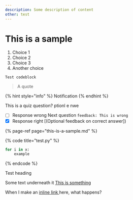 ```yaml
---
description: Some description of content
other: test
---
```


# This is a sample

1. Choice 1
2. Choice 2
3. Choice 3
4. Another choice

```text
Test codeblock
```

> A quote

{% hint style="info" %}
Notification
{% endhint %}

This is a quiz question? ptionl e nwe

* [ ] Response wrong Next question `feedback: This is wrong`
* [x] Response right \[\(Optional feedback on correct answer\]\)

{% page-ref page="this-is-a-sample.md" %}

{% code title="test.py" %}
```python
for i in x:
    example
```
{% endcode %}



Test heading

Some text underneath it [This is something](this-is-a-sample.md#with-a-different-anchor)

When I make an [inline link ](this-is-a-sample.md#with-a-different-anchor)here, what happens?

